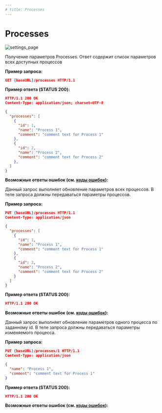 ```yaml
---
# title: Processes
---
```

# Processes

![settings_page](/images/settings_page/processes.png)

<req method="get" path="/processes" isArrow>

Получение параметров Processes. Ответ содержит список параметров всех доступных процессов

**Пример запроса:**

```json
GET {baseURL}/processes HTTP/1.1
```

**Пример ответа (STATUS 200):**

```json
HTTP/1.1 200 OK
Content-Type: application/json; charset=UTF-8

{
  "processes": [
    {
      "id": 1,
      "name": "Process 1",
      "comment": "comment text for Process 1"
    },
    {
      "id": 2,
      "name": "Process 2",
      "comment": "comment text for Process 2"
    },
  ]
}
```

**Возможные ответы ошибок (см. [коды ошибок](/api/v1/errors.html)):**

</req>

<!-- ********************************************************************************************************************* -->
<req method="put" path="/processes" isArrow>

Данный запрос выполняет обновление параметров всех процессов.
В теле запроса должны передаваться параметры процессов.

**Пример запроса:**

```json
PUT {baseURL}/processes HTTP/1.1
Content-Type: application/json

{
  "processes": [
    {
      "id": 1,
      "name": "Process 1",
      "comment": "comment text for Process 1"
    },
    {
      "id": 2,
      "name": "Process 2",
      "comment": "comment text for Process 2"
    }
  ]
}
```

**Пример ответа (STATUS 200):**

```json
HTTP/1.1 200 OK
```

**Возможные ответы ошибок (см. [коды ошибок](/api/v1/errors.html)):**

</req>

<!-- ********************************************************************************************************************* -->
<req method="put" path="/processes/{id}" isArrow>

Данный запрос выполняет обновление параметров одного процесса по заданному id.
В теле запроса должны передаваться параметры изменяемого процесса.

**Пример запроса:**

```json
PUT {baseURL}/processes/1 HTTP/1.1
Content-Type: application/json

{
  "name": "Process 1",
  "comment": "comment text for Process 1"
}
```

**Пример ответа (STATUS 200):**

```json
HTTP/1.1 200 OK
```

**Возможные ответы ошибок (см. [коды ошибок](/api/v1/errors.html)):**

</req>